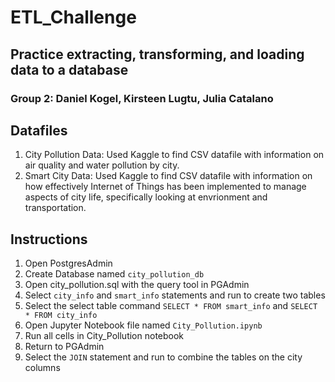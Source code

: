 # ETL_Challenge
## Practice extracting, transforming, and loading data to a database
### Group 2: Daniel Kogel, Kirsteen Lugtu, Julia Catalano

## Datafiles
1. City Pollution Data: Used Kaggle to find CSV datafile with information on air quality and water pollution by city.
2. Smart City Data: Used Kaggle to find CSV datafile with information on how effectively Internet of Things has been implemented to manage aspects of city life, specifically looking at envrionment and transportation. 

## Instructions
1. Open PostgresAdmin
2. Create Database named ``city_pollution_db``
3. Open city_pollution.sql with the query tool in PGAdmin
4. Select ``city_info`` and ``smart_info`` statements and run to create two tables
5. Select the select table command ``SELECT * FROM smart_info`` and ``SELECT * FROM city_info``
6. Open Jupyter Notebook file named ``City_Pollution.ipynb``
7. Run all cells in City_Pollution notebook
8. Return to PGAdmin
9. Select the ``JOIN`` statement and run to combine the tables on the city columns
